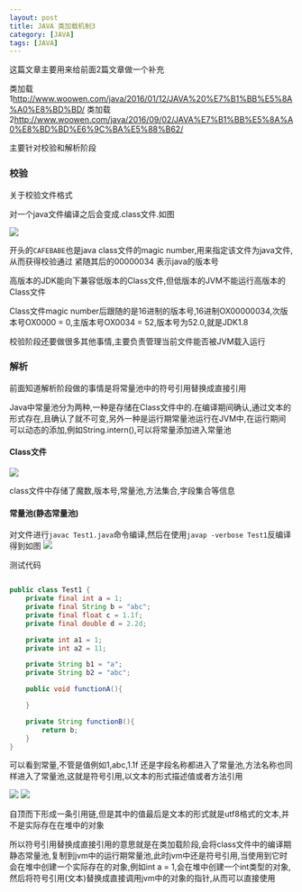```yaml
---
layout: post
title: JAVA 类加载机制3
category: [JAVA]
tags: [JAVA]
---
```


这篇文章主要用来给前面2篇文章做一个补充

类加载1<http://www.woowen.com/java/2016/01/12/JAVA%20%E7%B1%BB%E5%8A%A0%E8%BD%BD/>
类加载2<http://www.woowen.com/java/2016/09/02/JAVA%E7%B1%BB%E5%8A%A0%E8%BD%BD%E6%9C%BA%E5%88%B62/>

主要针对校验和解析阶段

### 校验

关于校验文件格式

对一个java文件编译之后会变成.class文件.如图

![](http://pic.woowen.com/classfilehex.png)

开头的```CAFEBABE```也是java class文件的magic number,用来指定该文件为java文件,从而获得校验通过
紧随其后的00000034 表示java的版本号

高版本的JDK能向下兼容低版本的Class文件,但低版本的JVM不能运行高版本的Class文件

Class文件magic number后跟随的是16进制的版本号,16进制OX00000034,次版本号OX0000 = 0,主版本号OX0034 = 52,版本号为52.0,就是JDK1.8

校验阶段还要做很多其他事情,主要负责管理当前文件能否被JVM载入运行

### 解析

前面知道解析阶段做的事情是将常量池中的符号引用替换成直接引用

Java中常量池分为两种,一种是存储在Class文件中的.在编译期间确认,通过文本的形式存在,且确认了就不可变,另外一种是运行期常量池运行在JVM中,在运行期间可以动态的添加,例如String.intern(),可以将常量添加进入常量池

#### Class文件

![](http://pic.woowen.com/classfileinfo.png)

class文件中存储了魔数,版本号,常量池,方法集合,字段集合等信息


#### 常量池(静态常量池)

对文件进行```javac Test1.java```命令编译,然后在使用```javap -verbose Test1```反编译得到如图
![](http://pic.woowen.com/javapfilesnapshot.png)

测试代码

```JAVA

public class Test1 {
    private final int a = 1;
    private final String b = "abc";
    private final float c = 1.1f;
    private final double d = 2.2d;

    private int a1 = 1;
    private int a2 = 11;

    private String b1 = "a";
    private String b2 = "abc";

    public void functionA(){

    }

    private String functionB(){
        return b;
    }
}

```

可以看到常量,不管是值例如1,abc,1.1f 还是字段名称都进入了常量池,方法名称也同样进入了常量池,这就是符号引用,以文本的形式描述值或者方法引用

![](http://pic.woowen.com/yinyonglian1.png)
![](http://pic.woowen.com/yinyonglian2.png)

自顶而下形成一条引用链,但是其中的值最后是文本的形式就是utf8格式的文本,并不是实际存在在堆中的对象

所以符号引用替换成直接引用的意思就是在类加载阶段,会将class文件中的编译期静态常量池,复制到jvm中的运行期常量池,此时jvm中还是符号引用,当使用到它时会在堆中创建一个实际存在的对象,例如int a = 1,会在堆中创建一个int类型的对象,然后将符号引用(文本)替换成直接调用jvm中的对象的指针,从而可以直接使用




